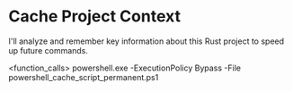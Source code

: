 # Cache Project Context

I'll analyze and remember key information about this Rust project to speed up future commands.

<function_calls>
<invoke name="Bash">
<parameter name="command">powershell.exe -ExecutionPolicy Bypass -File powershell_cache_script_permanent.ps1</parameter>
</invoke>